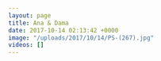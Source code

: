 ```yaml
---
layout: page
title: Ana & Dama
date: 2017-10-14 02:13:42 +0000
image: "/uploads/2017/10/14/PS-(267).jpg"
videos: []
---
```

